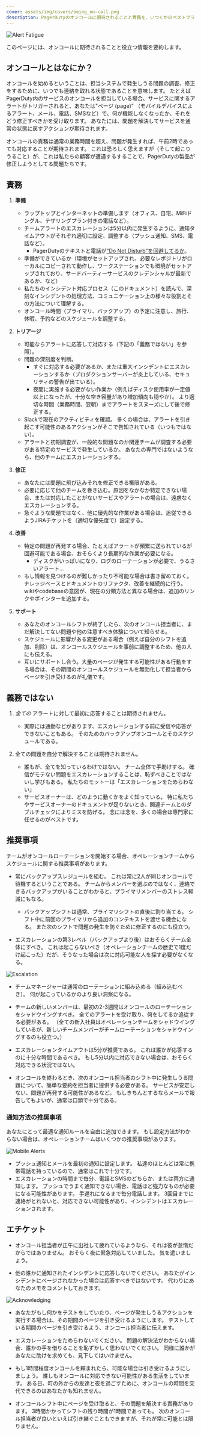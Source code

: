 ```yaml
---
cover: assets/img/covers/being_on-call.png
description: PagerDutyのオンコールに期待されることと責務を、いつくかのベストプラクティスとエチケットの推奨事項に基づいて要約しています。
---
```

![Alert Fatigue](../assets/img/headers/alert_fatigue.png)

このページには、オンコールに期待されることと役立つ情報を要約します。

## オンコールとはなにか？

オンコールを始めるということは、担当システムで発生しうる問題の調査、修正をするために、いつでも連絡を取れる状態であることを意味します。
たとえばPagerDuty内のサービスのオンコールを担当している場合、サービスに関するアラートがトリガーされると、あなたは"ページ (page)" （モバイルデバイスによるアラート、メール、電話、SMSなど）で、何が機能しなくなったか、それをどう修正すべきかを受け取ります。
あなたには、問題を解決してサービスを通常の状態に戻すアクションが期待されます。

オンコールの責務は通常の業務時間を超え、問題が発生すれば、午前2時であっても対応することが期待されます。
これは恐ろしく思えますが（そして起こりうること）が、これは私たちの顧客が遭遇するすることで、PagerDutyの製品が修正しようとしてる問題たちです。


## 責務

1. **準備**
    * ラップトップとインターネットの準備します（オフィス、自宅、MiFiドングル、テザリングプラン付きの電話など）。
    * チームアラートのエスカレーションは5分以内に発生するように、通知タイムアウトがそれぞれ適切に設定、調整する（プッシュ通知、SMS、電話など）。
        * PagerDutyのテキストと電話が["Do Not Disturb"を回避してるか](https://support.pagerduty.com/docs/notification-phone-numbers)。
    * 準備ができているか（環境がセットアップされ、必要なレポジトリがローカルにコピーされて動作し、ワークステーションでも環境がセットアップされており、サードバーティーサービスのクレデンシャルが最新であるか、など）
    * 私たちのインシデント対応プロセス（このドキュメント）を読んで、深刻なインシデントの処理方法、コミュニケーション上の様々な役割とその方法について理解する。
    * オンコール時間（プライマリ、バックアップ）の予定に注意し、旅行、休暇、予約などのスケジュールを調整する。

1. **トリアージ**
    * 可能ならアラートに応答して対応する（下記の「義務ではない」を参照）。
    * 問題の深刻度を判断。
        * すぐに対応する必要があるか、または重大インシデントにエスカレーションするか（プロダクションサーバーが炎上している、セキュリティの警告が出ている）。
        * 夜間に実施する必要がない作業か（例えばディスク使用率が一定値以上になったが、十分な空き容量があり増加傾向も穏やか）。
          より適切な時間（業務時間、翌朝）までアラートをスヌーズにして後で修正する。
    * Slackで現在のアクティビティを確認。
      多くの場合は、アラートを引き起こす可能性のあるアクションがそこで告知されている（いつもではない）。
    * アラートと初期調査が、一般的な問題なのか関連チームが調査する必要がある特定のサービスで発生しているか。
      あなたの専門ではないようなら、他のチームにエスカレーションする。

1. **修正**
    * あなたには問題に飛び込みそれを修正できる権限がある。
    * 必要に応じて他のチームを巻き込む。原因をなかなか特定できない場合、または対応したことがないサービスやアラートの場合は、遠慮なくエスカレーションする。
    * 急ぐような問題ではなく、他に優先的な作業がある場合は、追従できるようJIRAチケットを（適切な優先度で）設定する。

1. **改善**
    * 特定の問題が再発する場合、たとえばアラートが頻繁に送られているが回避可能である場合、おそらくより長期的な作業が必要になる。
        * ディスクがいっぱいになり、ログのローテーションが必要で、うるさいアラート...
    * もし情報を見つけるのが難しかったり不可能な場合は書き留めておく。
      ナレッジベースとドキュメントのリファクタ、改善を継続的に行う。
      wikiやcodebaseの意図が、現在の分類方法と異なる場合は、追加のリンクやポインターを追加する。

1. **サポート**
    * あなたのオンコールシフトが終了したら、次のオンコール担当者に、まだ解決してない問題や他の注意すべき体験について知らせる。
    * スケジュールに影響がある変更がある場合（例えば自分のシフトを追加、削除）は、オンコールスケジュールを事前に調整するため、他の人にも伝える。
    * 互いにサポートし合う。大量のページが発生する可能性がある行動をする場合は、その期間のオンコールスケジュールを無効化して担当者からベージを引き受けるのが礼儀です。

## 義務ではない

1. _全ての_ アラートに対して最初に応答することは期待されません。
    * 実際には通勤などがあります、エスカレーションする前に受信や応答ができないこともある。
      そのためのバックアップオンコールとそのスケジュールである。

1. 全ての問題を自分で解決することは期待されません。
    * 誰もが、全てを知っているわけではない。
      チーム全体で手助けする。
      確信がモテない問題をエスカレーションすることは、恥ずべきことではないし学びもある。
      私たちのモットーは「エスカレーションをためらわない」
    * サービスオーナーは、どのように動くかをよく知っている。
      特に私たちやサービスオーナーのドキュメントが足りないとき、関連チームとのダブルチェックによりミスを防げる。
      念には念を、多くの場合は専門家に任せるのがベストです。

## 推奨事項

チームがオンコールローテーションを開始する場合、オペレーションチームからスケジュールに関する推奨事項があります。

* 常にバックアップスレジュールを組む。
  これは常に2人が同じオンコールで待機するということである。
  チームからメンバーを選ぶのではなく、連絡できるバックアップがいることがわかると、プライマリメンバーのストレス軽減にもなる。
    * バックアップシフトは通常、プライマリシフトの直後に割り当てる。
      シフト中に前回のプライマリから追加のコンテキストを渡せる機会になる。
      また次のシフトで問題の発生を防ぐために修正するのにも役立つ。

* エスカレーションの第3レベル（バックアップより後）はおそらくチーム全体にすべき。
  これは起こらないべき（オペレーションチームの歴史で1度だけ起こった）だが、そうなった場合は次に対応可能な人を探す必要がなくなる。

![Escalation](../assets/img/misc/escalation.png)

* チームマネージャーは通常のローテーションに組み込める（組み込むべき）。
  何が起こっているかのより良い洞察になる。

* チームの新しいメンバーは、最初の2-3週間はオンコールのローテーションをシャドウイングすべき。
  全てのアラートを受け取り、何をしてるか追従する必要がある。
  （全ての新入社員はオペレーションチームをシャドウイングしているが、新しいチームメンバーがチームローテーションをシャドウイングするのも役立つ。）

* エスカレーションタイムアウトは5分が推奨である。
  これは誰かが応答するのに十分な時間であるべき。
  もし5分以内に対応できない場合は、おそらく対応できる状況ではない。

* オンコールを終わるとき、次のオンコール担当者のシフト中に発生しうる問題について、簡単な要約を担当者に提供する必要がある。
  サービスが安定しない、問題が再発する可能性があるなど。
  もしきちんとするならメールで報告してもよいが、通常は口頭で十分である。

### 通知方法の推奨事項

あなたにとって最適な通知ルールを自由に追加できます。
もし設定方法がわからない場合は、オペレーションチームはいくつかの推奨事項があります。

![Mobile Alerts](../assets/img/misc/mobile_alerts.png)

* プッシュ通知とメールを最初の通知に設定します。
  私達のほとんどは常に携帯電話を持っているので、通常はこれで十分です。
* エスカレーションの時間まで毎分、電話とSMSのどちらか、または両方に通知します。
  プッシュでうまく通知できない場合、電話ほど強力なものが必要になる可能性があります。
  手遅れになるまで毎分電話します。
  3回目までに連絡がとれないと、対応できない可能性があり、インシデントはエスカレーションされます。

## エチケット

* オンコール担当者が正午に出社して疲れているようなら、それは彼が怠惰だからではありません。
  おそらく夜に緊急対応していました。
  気を遣いましょう。

* 他の誰かに通知されたインシデントに応答しないでください。
  あなたがインシデントにページされなかった場合は応答すべきではないです。
  代わりにあなたのメモをコメントしておきます。

![Acknowledging](../assets/img/misc/ack.png)

* あなたがもし何かをテストをしていたり、ページが発生しうるアクションを実行する場合は、その期間のページを引き受けるようにします。
  テストしている期間のページを引き受けるよう、オンコール担当者に伝えます。

* エスカレーションをためらわないでください。
  問題の解決法がわからない場合、誰かの手を借りることを恥ずかしく思わないでください。
  同様に誰かがあなたに助けを求めても、見下してはいけません。

* もし1時間程度オンコールを頼まれたら、可能な場合は引き受けるようにしましょう。
  誰しもオンコールに対応できない可能性がある生活をしています。
  ある日、町の外からの友達と夜を過ごすために、オンコールの時間を交代できるのはあなたかも知れません。

* オンコールシフト中にページを受け取ると、その問題を解決する責務があります。
  3時間かかってシフトの残り時間が1時間であっても。
  次のオンコール担当者が良いといえば引き継ぐこともできますが、それが常に可能とは限りません。
